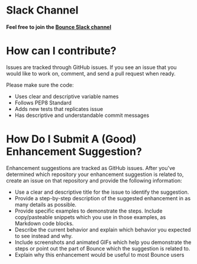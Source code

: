 # Slack Channel
#### Feel free to join the [Bounce Slack channel](https://join.slack.com/t/bounce-gfv9723/shared_invite/zt-hxj6ywsz-JwPxhxNTA0hrvuOl0orKyQ)


# How can I contribute?
Issues are tracked through GitHub issues. If you see an issue that you would like to work on, comment, and send a pull request when ready.

 Please make sure the code:

*   Uses clear and descriptive variable names
*   Follows PEP8 Standard
*   Adds new tests that replicates issue
*   Has descriptive and understandable commit messages


# How Do I Submit A (Good) Enhancement Suggestion?
Enhancement suggestions are tracked as GitHub issues. After you've determined which repository your enhancement suggestion is related to, create an issue on that repository and provide the following information:

* Use a clear and descriptive title for the issue to identify the suggestion.
* Provide a step-by-step description of the suggested enhancement in as many details as possible.
* Provide specific examples to demonstrate the steps. Include copy/pasteable snippets which you use in those examples, as Markdown code blocks.
* Describe the current behavior and explain which behavior you expected to see instead and why.
* Include screenshots and animated GIFs which help you demonstrate the steps or point out the part of Bounce which the suggestion is related to. 
* Explain why this enhancement would be useful to most Bounce users 
